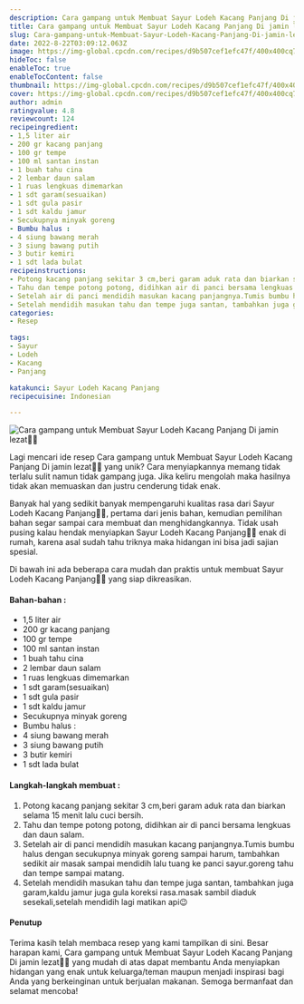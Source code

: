 ```yaml
---
description: Cara gampang untuk Membuat Sayur Lodeh Kacang Panjang Di jamin lezat"
title: Cara gampang untuk Membuat Sayur Lodeh Kacang Panjang Di jamin lezat
slug: Cara-gampang-untuk-Membuat-Sayur-Lodeh-Kacang-Panjang-Di-jamin-lezat
date: 2022-8-22T03:09:12.063Z
image: https://img-global.cpcdn.com/recipes/d9b507cef1efc47f/400x400cq70/photo.jpg
hideToc: false
enableToc: true
enableTocContent: false
thumbnail: https://img-global.cpcdn.com/recipes/d9b507cef1efc47f/400x400cq70/photo.jpg
cover: https://img-global.cpcdn.com/recipes/d9b507cef1efc47f/400x400cq70/photo.jpg
author: admin
ratingvalue: 4.8
reviewcount: 124
recipeingredient:
- 1,5 liter air
- 200 gr kacang panjang
- 100 gr tempe
- 100 ml santan instan
- 1 buah tahu cina
- 2 lembar daun salam
- 1 ruas lengkuas dimemarkan
- 1 sdt garam(sesuaikan)
- 1 sdt gula pasir
- 1 sdt kaldu jamur
- Secukupnya minyak goreng
- Bumbu halus :
- 4 siung bawang merah
- 3 siung bawang putih
- 3 butir kemiri
- 1 sdt lada bulat
recipeinstructions:
- Potong kacang panjang sekitar 3 cm,beri garam aduk rata dan biarkan selama 15 menit lalu cuci bersih.
- Tahu dan tempe potong potong, didihkan air di panci bersama lengkuas dan daun salam.
- Setelah air di panci mendidih masukan kacang panjangnya.Tumis bumbu halus dengan secukupnya minyak goreng sampai harum, tambahkan sedikit air masak sampai mendidih lalu tuang ke panci sayur.goreng tahu dan tempe sampai matang.
- Setelah mendidih masukan tahu dan tempe juga santan, tambahkan juga garam,kaldu jamur juga gula koreksi rasa.masak sambil diaduk sesekali,setelah mendidih lagi matikan api😉
categories:
- Resep

tags:
- Sayur
- Lodeh
- Kacang
- Panjang

katakunci: Sayur Lodeh Kacang Panjang
recipecuisine: Indonesian

---
```


![Cara gampang untuk Membuat Sayur Lodeh Kacang Panjang Di jamin lezat👩‍🍳](https://img-global.cpcdn.com/recipes/d9b507cef1efc47f/400x400cq70/photo.jpg)

Lagi mencari ide resep Cara gampang untuk Membuat Sayur Lodeh Kacang Panjang Di jamin lezat👩‍🍳 yang unik? Cara menyiapkannya memang tidak terlalu sulit namun tidak gampang juga. Jika keliru mengolah maka hasilnya tidak akan memuaskan dan justru cenderung tidak enak.

Banyak hal yang sedikit banyak mempengaruhi kualitas rasa dari Sayur Lodeh Kacang Panjang👩‍🍳, pertama dari jenis bahan, kemudian pemilihan bahan segar sampai cara membuat dan menghidangkannya. Tidak usah pusing kalau hendak menyiapkan Sayur Lodeh Kacang Panjang👩‍🍳 enak di rumah, karena asal sudah tahu triknya maka hidangan ini bisa jadi sajian spesial.

Di bawah ini ada beberapa cara mudah dan praktis untuk membuat Sayur Lodeh Kacang Panjang👩‍🍳 yang siap dikreasikan.

<!--inarticleads1-->

#### Bahan-bahan :

- 1,5 liter air
- 200 gr kacang panjang
- 100 gr tempe
- 100 ml santan instan
- 1 buah tahu cina
- 2 lembar daun salam
- 1 ruas lengkuas dimemarkan
- 1 sdt garam(sesuaikan)
- 1 sdt gula pasir
- 1 sdt kaldu jamur
- Secukupnya minyak goreng
- Bumbu halus :
- 4 siung bawang merah
- 3 siung bawang putih
- 3 butir kemiri
- 1 sdt lada bulat

<!--inarticleads2-->

#### Langkah-langkah membuat :

1. Potong kacang panjang sekitar 3 cm,beri garam aduk rata dan biarkan selama 15 menit lalu cuci bersih.
1. Tahu dan tempe potong potong, didihkan air di panci bersama lengkuas dan daun salam.
1. Setelah air di panci mendidih masukan kacang panjangnya.Tumis bumbu halus dengan secukupnya minyak goreng sampai harum, tambahkan sedikit air masak sampai mendidih lalu tuang ke panci sayur.goreng tahu dan tempe sampai matang.
1. Setelah mendidih masukan tahu dan tempe juga santan, tambahkan juga garam,kaldu jamur juga gula koreksi rasa.masak sambil diaduk sesekali,setelah mendidih lagi matikan api😉

#### Penutup

Terima kasih telah membaca resep yang kami tampilkan di sini. Besar harapan kami, Cara gampang untuk Membuat Sayur Lodeh Kacang Panjang Di jamin lezat👩‍🍳 yang mudah di atas dapat membantu Anda menyiapkan hidangan yang enak untuk keluarga/teman maupun menjadi inspirasi bagi Anda yang berkeinginan untuk berjualan makanan. Semoga bermanfaat dan selamat mencoba!